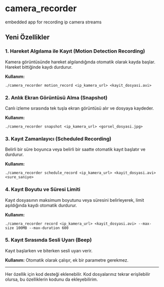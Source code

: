 # camera_recorder
embedded app for recording ip camera streams

## Yeni Özellikler

### 1. Hareket Algılama ile Kayıt (Motion Detection Recording)
Kamera görüntüsünde hareket algılandığında otomatik olarak kayda başlar. Hareket bittiğinde kaydı durdurur.

**Kullanım:**
```
./camera_recorder motion_record <ip_kamera_url> <kayit_dosyasi.avi>
```

### 2. Anlık Ekran Görüntüsü Alma (Snapshot)
Canlı izleme sırasında tek tuşla ekran görüntüsü alır ve dosyaya kaydeder.

**Kullanım:**
```
./camera_recorder snapshot <ip_kamera_url> <gorsel_dosyasi.jpg>
```

### 3. Kayıt Zamanlayıcı (Scheduled Recording)
Belirli bir süre boyunca veya belirli bir saatte otomatik kayıt başlatır ve durdurur.

**Kullanım:**
```
./camera_recorder schedule_record <ip_kamera_url> <kayit_dosyasi.avi> <sure_saniye>
```

### 4. Kayıt Boyutu ve Süresi Limiti
Kayıt dosyasının maksimum boyutunu veya süresini belirleyerek, limit aşıldığında kaydı otomatik durdurur.

**Kullanım:**
```
./camera_recorder record <ip_kamera_url> <kayit_dosyasi.avi> --max-size 100MB --max-duration 600
```

### 5. Kayıt Sırasında Sesli Uyarı (Beep)
Kayıt başlarken ve biterken sesli uyarı verir.

**Kullanım:**
Otomatik olarak çalışır, ek bir parametre gerekmez.

---

Her özellik için kod desteği eklenebilir. Kod dosyalarınız tekrar erişilebilir olursa, bu özelliklerin kodunu da ekleyebilirim.
